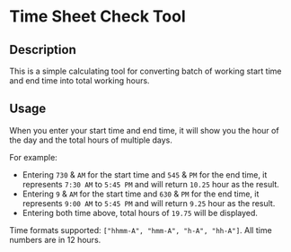 # Time Sheet Check Tool

## Description
This is a simple calculating tool for converting batch of working start time and end time into total working hours.

## Usage
When you enter your start time and end time, it will show you the hour of the day and the total hours of multiple days.

For example:
- Entering `730` & `AM` for the start time and `545` & `PM` for the end time, it represents `7:30 AM` to `5:45 PM` and will return `10.25` hour as the result.
- Entering `9` & `AM` for the start time and `630` & `PM` for the end time, it represents `9:00 AM` to `5:45 PM` and will return `9.25` hour as the result.
- Entering both time above, total hours of `19.75` will be displayed.

Time formats supported: `["hhmm-A", "hmm-A", "h-A", "hh-A"]`. All time numbers are in 12 hours.